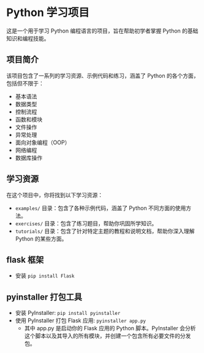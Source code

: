 # Python 学习项目

这是一个用于学习 Python 编程语言的项目，旨在帮助初学者掌握 Python 的基础知识和编程技能。

## 项目简介

该项目包含了一系列的学习资源、示例代码和练习，涵盖了 Python 的各个方面，包括但不限于：
- 基本语法
- 数据类型
- 控制流程
- 函数和模块
- 文件操作
- 异常处理
- 面向对象编程（OOP）
- 网络编程
- 数据库操作

## 学习资源

在这个项目中，你将找到以下学习资源：

- `examples/` 目录：包含了各种示例代码，涵盖了 Python 不同方面的使用方法。
- `exercises/` 目录：包含了练习题目，帮助你巩固所学知识。
- `tutorials/` 目录：包含了针对特定主题的教程和说明文档，帮助你深入理解 Python 的某些方面。


## flask 框架

- 安装 `pip install Flask`

## pyinstaller 打包工具

- 安装 PyInstaller: `pip install pyinstaller`
- 使用 PyInstaller 打包 Flask 应用: `pyinstaller app.py`
  - 其中 app.py 是启动你的 Flask 应用的 Python 脚本。PyInstaller 会分析这个脚本以及其导入的所有模块，并创建一个包含所有必要文件的分发包。